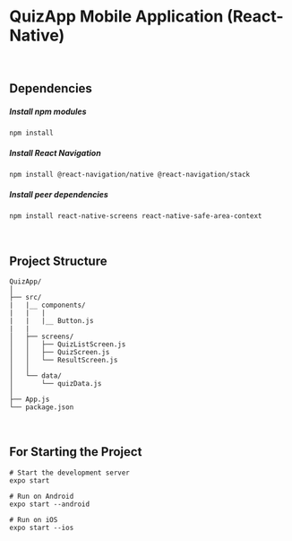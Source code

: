# QuizApp Mobile Application (React-Native)


<br>
<h2>Dependencies</h2>

<h5> Install npm modules </h5>

```
npm install
```

<h5> Install React Navigation </h5>

```
npm install @react-navigation/native @react-navigation/stack
```

<h5> Install peer dependencies </h5>

```
npm install react-native-screens react-native-safe-area-context
```
<br>
<h2>Project Structure</h2>

```
QuizApp/
│
├── src/
|   |__ components/
|   |   |
|   |   |__ Button.js
|   |   
│   ├── screens/
│   │   ├── QuizListScreen.js
│   │   ├── QuizScreen.js
│   │   └── ResultScreen.js
│   │
│   └── data/
│       └── quizData.js
│
├── App.js
└── package.json
```

<br>
<h2>For Starting the Project</h2>

```
# Start the development server
expo start

# Run on Android
expo start --android

# Run on iOS
expo start --ios
```
